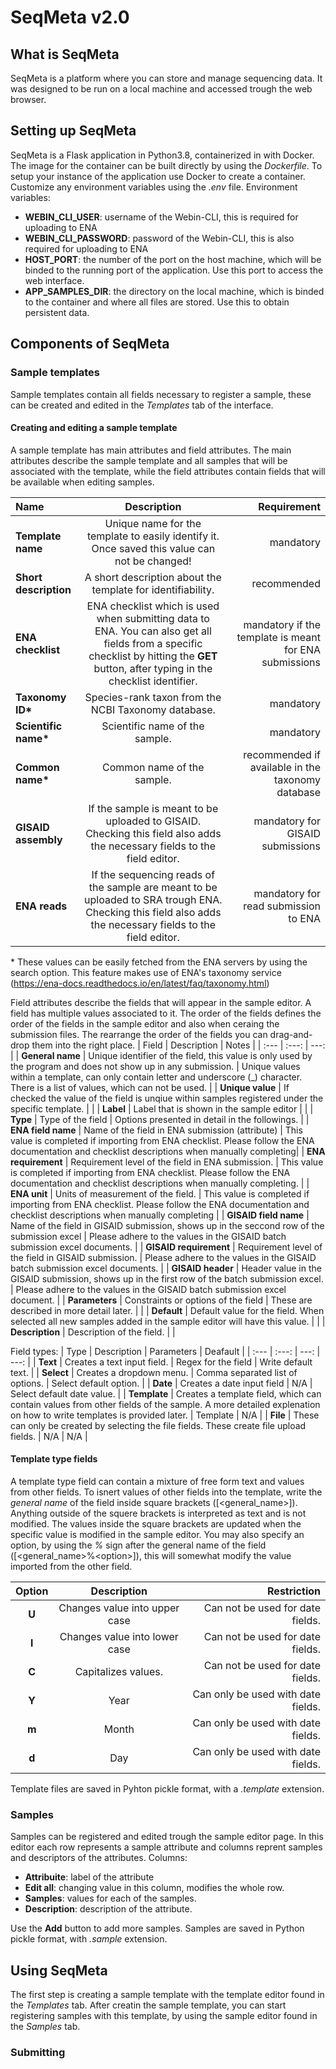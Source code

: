 # SeqMeta v2.0

## What is SeqMeta

SeqMeta is a platform where you can store and manage sequencing data. It was designed to be run on a local machine and accessed trough the web browser.


## Setting up SeqMeta

SeqMeta is a Flask application in Python3.8, containerized in with Docker. The image for the container can be built directly by using the *Dockerfile*.
To setup your instance of the application use Docker to create a container. Customize any environment variables using the *.env* file.
Environment variables:
- **WEBIN_CLI_USER**: username of the Webin-CLI, this is required for uploading to ENA
- **WEBIN_CLI_PASSWORD**: password of the Webin-CLI, this is also required for uploading to ENA
- **HOST_PORT**: the number of the port on the host machine, which will be binded to the running port of the application. Use this port to access the web interface.
- **APP_SAMPLES_DIR**: the directory on the local machine, which is binded to the container and where all files are stored. Use this to obtain persistent data.


## Components of SeqMeta

### Sample templates

Sample templates contain all fields necessary to register a sample, these can be created and edited in the *Templates* tab of the interface.

#### Creating and editing a sample template

A sample template has main attributes and field attributes. The main attributes describe the sample template and all samples that will be associated with the template, while the field attributes contain fields that will be available when editing samples.

| Name | Description | Requirement |
| :--- | :---: | ---: |
| **Template name** | Unique name for the template to easily identify it. Once saved this value can not be changed! | mandatory |
| **Short description** | A short description about the template for identifiability. | recommended |
| **ENA checklist** | ENA checklist which is used when submitting data to ENA. You can also get all fields from a specific checklist by hitting the **GET** button, after typing in the checklist identifier. | mandatory if the template is meant for ENA submissions |
| **Taxonomy ID\*** | Species-rank taxon from the NCBI Taxonomy database. | mandatory |
| **Scientific name\*** | Scientific name of the sample. | mandatory |
| **Common name\*** | Common name of the sample. | recommended if available in the taxonomy database |
| **GISAID assembly** | If the sample is meant to be uploaded to GISAID. Checking this field also adds the necessary fields to the field editor. | mandatory for GISAID submissions |
| **ENA reads** | If the sequencing reads of the sample are meant to be uploaded to SRA trough ENA. Checking this field also adds the necessary fields to the field editor. | mandatory for read submission to ENA |

 \* These values can be easily fetched from the ENA servers by using the search option. This feature makes use of ENA's taxonomy service (https://ena-docs.readthedocs.io/en/latest/faq/taxonomy.html)


Field attributes describe the fields that will appear in the sample editor. A field has multiple values associated to it. The order of the fields defines the order of the fields in the sample editor and also when ceraing the submission files. The rearrange the order of the fields you can drag-and-drop them into the right place.
| Field | Description | Notes |
| :--- | :---: | ---: |
| **General name** | Unique identifier of the field, this value is only used by the program and does not show up in any submission. | Unique values within a template, can only contain letter and underscore (_) character. There is a list of values, which can not be used. |
| **Unique value** | If checked the value of the field is unqiue within samples registered under the specific template. | |
| **Label** | Label that is shown in the sample editor | |
| **Type** | Type of the field | Options presented in detail in the followings. | 
| **ENA field name** | Name of the field in ENA submission (attribute) | This value is completed if importing from ENA checklist. Please follow the ENA documentation and checklist descriptions when manually completing|
| **ENA requirement** | Requirement level of the field in ENA submission. | This value is completed if importing from ENA checklist. Please follow the ENA documentation and checklist descriptions when manually completing. |
| **ENA unit** | Units of measurement of the field. | This value is completed if importing from ENA checklist. Please follow the ENA documentation and checklist descriptions when manually completing |
| **GISAID field name** | Name of the field in GISAID submission, shows up in the seccond row of the submission excel | Please adhere to the values in the GISAID batch submission excel documents. |
| **GISAID requirement** | Requirement level of the field in GISAID submission. | Please adhere to the values in the GISAID batch submission excel documents. |
| **GISAID header** | Header value in the  GISAID submission, shows up in the first row of the batch submission excel. | Please adhere to the values in the GISAID batch submission excel document. |
| **Parameters** | Constraints or options of the field | These are described in more detail later. | |
| **Default** | Default value for the field. When selected all new samples added in the sample editor will have this value. | |
| **Description** | Description of the field. | |



Field types:
| Type | Description | Parameters | Deafault |
| :--- | :---: | ---: | ---: |
| **Text** | Creates a text input field. | Regex for the field | Write default text. |
| **Select** | Creates a dropdown menu. | Comma separated list of options. | Select default option. | 
| **Date** | Creates a date input field | N/A | Select default date value. |
| **Template** | Creates a template field, which can contain values from other fields of the sample. A more detailed explenation on how to write templates is provided later. | Template | N/A |
| **File** | These can only be created by selecting the file fields. These create file upload fields. | N/A | N/A |


#### Template type fields

A template type field can contain a mixture of free form text and values from other fields. To isnert values of other fields into the template, write the *general name* of the field inside square brackets (\[\<general_name\>\]). Anything outside of the squere brackets is interpreted as text and is not modified. The values inside the square brackets are updated when the specific value is modified in the sample editor. You may also specify an option, by using the *\%* sign after the general name of the field (\[\<general_name\>%\<option\>\]), this will somewhat modify the value imported from the other field.

| Option | Description | Restriction |
| :--: | :---: | ---: |
| **U** | Changes value into upper case | Can not be used for date fields. | 
| **l** | Changes value into lower case | Can not be used for date fields. |
| **C** | Capitalizes values. | Can not be used for date fields. | 
| **Y** | Year | Can only be used with date fields. |
| **m** | Month | Can only be used with date fields. |
| **d** | Day | Can only be used with date fields. |


Template files are saved in Pyhton pickle format, with a *.template* extension.


### Samples

Samples can be registered and edited trough the sample editor page. In this editor each row represents a sample attribute and columns reprent samples and descriptors of the attributes.
Columns: 
- **Attribuite**: label of the attribute
- **Edit all**: changing value in this column, modifies the whole row.
- **Samples**: values for each of the samples.
- **Description**: description of the attribute.

Use the **Add** button to add more samples.
Samples are saved in Python pickle format, with *.sample* extension.


## Using SeqMeta

The first step is creating a sample template with the template editor found in the *Templates* tab. After creatin the sample template, you can start registering samples with this template, by using the sample editor found in the *Samples* tab.


### Submitting
